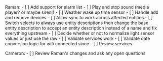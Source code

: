 Raman:
    - [ ] Add support for alarm list
    - [ ] Play and stop sound (media player? or maybe siren!)
    - [ ] Weather wake up time sensor
    - [ ] Handle add and remove devices
    - [ ] Allow sync to work across affected entities
    - [ ] Switch selects to always use entity descriptions then change the base entity description to accept an entity description instead of a name and fix everything upstream
    - [ ] Decide whether or not to normalize light sensor values or just use the raw
    - [ ] Validate services work
    - [ ] Validate date conversion logic for wifi connected since
    - [ ] Review services

Cameron:
    - [ ] Review Raman's changes and ask any open questions
